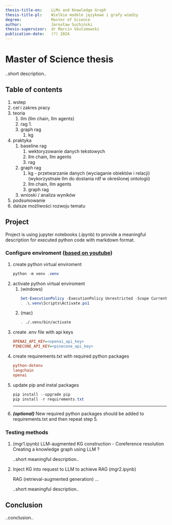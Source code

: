 ```yaml
---
thesis-title-en:    LLMs and Knowledge Graph
thesis-title-pl:    Wielkie modele językowe i grafy wiedzy
degree:             Master of Science
author:             Jarosław Suchiński
thesis-supervisor:  dr Marcin Skulimowski
publication-date:   (?) 2024
---
```


# Master of Science thesis
<!-- TODO: Abstract --> ..short description..

## Table of contents
1. wstep 
2. cel i zakres pracy
3. teoria
   1. llm (llm chain, llm agents)
   2. rag
      1. 
   3. graph rag
      1. kg    
4. praktyka
   1. baseline rag
      1. wektoryzowanie danych tekstowych
      2. llm chain, llm agents
      3. rag
   2. graph rag
      1. kg - przetwarzanie danych (wyciaganie obiektów i relacji) (wykorzystnaie llm do dostania rdf w określonej ontologii)
      2. llm chain, llm agents
      3. graph rag
   3. wnioski / analiza wyników
5. podsumowanie
6. dalsze możliwości rozwoju tematu
   

## Project
Project is using jupyter notebooks (.ipynb) to provide a meaningful description for executed python code with markdown format.

### Configure enviroment ([based on youtube](https://www.youtube.com/watch?v=Cq08yTa8dQU))
1. create python virtual enviroment
    ```powershell sh
    python -m venv .venv
    ```
2. activate python virtual enviroment
   1. (windows)
        <!--
        Get-ExecutionPolicy -List
        pwsh.exe -ExecutionPolicy Unrestricted
        Set-ExecutionPolicy -ExecutionPolicy Unrestricted -Scope CurrentUser 
        [Windows ExecutionPolicy](https://learn.microsoft.com/pl-pl/powershell/module/microsoft.powershell.core/about/about_execution_policies?view=powershell-7.4)
        [rel](https://techcommunity.microsoft.com/t5/windows-powershell/pwsh-exe-not-recognized-even-after-adding-path/m-p/3680174)
        -->
        ```powershell
        Set-ExecutionPolicy -ExecutionPolicy Unrestricted -Scope CurrentUser
        . .\.venv\Scripts\Activate.ps1
        ```
   1. (mac)
        ```sh
        . ./.venv/bin/activate
        ```
3. create .env file with api keys
    ```ini
    OPENAI_API_KEY=<openai_api_key>
    PINECONE_API_KEY=<pinecone_api_key>
    ```
4. create requirements.txt with required python packages
    ```ini
    python-dotenv
    langchain
    openai
    ```
5. update pip and instal packages
    ```powershell
    pip install --upgrade pip
    pip install -r requirements.txt
    ```
    ---
6. ***(optional)*** New required python packages should be added to requirements.txt and then repeat step 5.

### Testing methods

1. (mgr1.ipynb) LLM-augmented KG construction - Coreference resolution
    Creating a knowledge graph using LLM ?


    <!-- TODO: mgr1 --> ..short meaningful description..

2. Inject KG into request to LLM to achieve RAG (mgr2.ipynb)

    RAG (retrieval-augmented generation) ...
    <!-- TODO: mgr2 --> ..short meaningful description..

## Conclusion
<!-- TODO: Conclusion --> ..conclusion..
